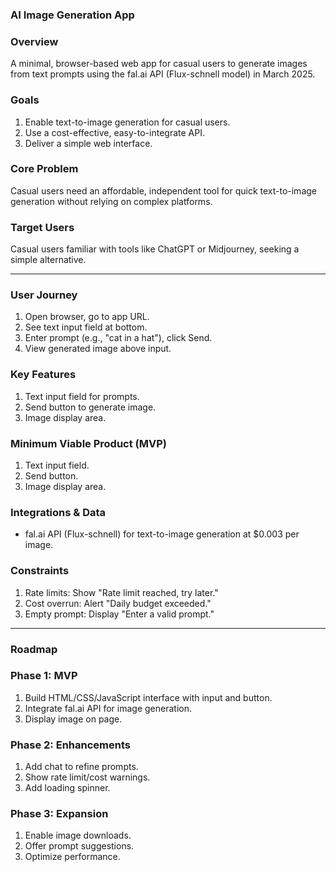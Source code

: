 ### **AI Image Generation App**

### **Overview**

A minimal, browser-based web app for casual users to generate images from text prompts using the fal.ai API (Flux-schnell model) in March 2025.

### **Goals**

1. Enable text-to-image generation for casual users.
2. Use a cost-effective, easy-to-integrate API.
3. Deliver a simple web interface.

### **Core Problem**

Casual users need an affordable, independent tool for quick text-to-image generation without relying on complex platforms.

### **Target Users**

Casual users familiar with tools like ChatGPT or Midjourney, seeking a simple alternative.

---

### **User Journey**

1. Open browser, go to app URL.
2. See text input field at bottom.
3. Enter prompt (e.g., "cat in a hat"), click Send.
4. View generated image above input.

### **Key Features**

1. Text input field for prompts.
2. Send button to generate image.
3. Image display area.

### **Minimum Viable Product (MVP)**

1. Text input field.
2. Send button.
3. Image display area.

### **Integrations & Data**

- fal.ai API (Flux-schnell) for text-to-image generation at $0.003 per image.

### **Constraints**

1. Rate limits: Show "Rate limit reached, try later."
2. Cost overrun: Alert "Daily budget exceeded."
3. Empty prompt: Display "Enter a valid prompt."

---

### **Roadmap**

### **Phase 1: MVP**

1. Build HTML/CSS/JavaScript interface with input and button.
2. Integrate fal.ai API for image generation.
3. Display image on page.

### **Phase 2: Enhancements**

1. Add chat to refine prompts.
2. Show rate limit/cost warnings.
3. Add loading spinner.

### **Phase 3: Expansion**

1. Enable image downloads.
2. Offer prompt suggestions.
3. Optimize performance.